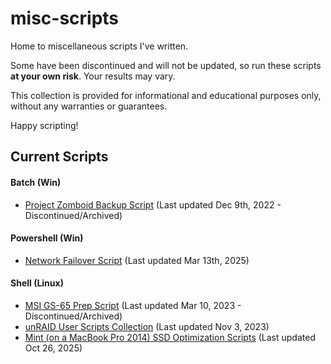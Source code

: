 # misc-scripts

Home to miscellaneous scripts I've written. 

Some have been discontinued and will not be updated, so run these scripts **at your own risk**. Your results may vary.

This collection is provided for informational and educational purposes only, without any warranties or guarantees.

Happy scripting!

## Current Scripts
#### Batch (Win)
- [Project Zomboid Backup Script](https://github.com/mrchrisneal/misc-scripts/blob/main/batch/zomboid "Project Zomboid Backup Script") (Last updated Dec 9th, 2022 - Discontinued/Archived)

#### Powershell (Win)
- [Network Failover Script](https://github.com/mrchrisneal/misc-scripts/tree/main/powershell/networkfailover "Network Failover Script") (Last updated Mar 13th, 2025)

#### Shell (Linux)
- [MSI GS-65 Prep Script](https://github.com/mrchrisneal/misc-scripts/blob/main/shell/gs-65 "MSI GS-65 Prep Script") (Last updated Mar 10, 2023 - Discontinued/Archived)
- [unRAID User Scripts Collection](https://github.com/mrchrisneal/shellshack "ShellShack (unRAID User Scripts Collection)") (Last updated Nov 3, 2023)
- [Mint (on a MacBook Pro 2014) SSD Optimization Scripts](https://github.com/mrchrisneal/misc-scripts/tree/main/shell/macbookpro11-2 "Mint (on a MacBook Pro 2014) SSD Optimization Scripts") (Last updated Oct 26, 2025)
